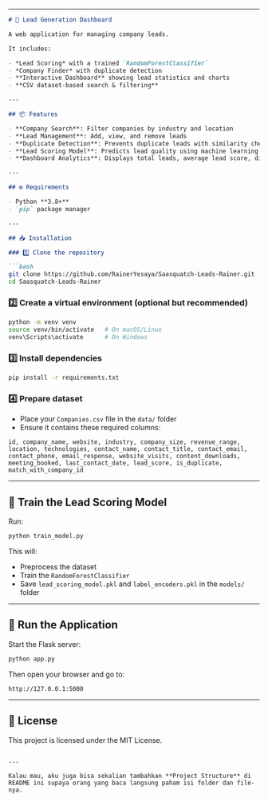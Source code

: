 
---

````markdown
# 🏢 Lead Generation Dashboard

A web application for managing company leads.

It includes:

- *Lead Scoring* with a trained `RandomForestClassifier`
- *Company Finder* with duplicate detection
- **Interactive Dashboard** showing lead statistics and charts
- **CSV dataset-based search & filtering**

---

## 📦 Features

- **Company Search**: Filter companies by industry and location
- **Lead Management**: Add, view, and remove leads
- **Duplicate Detection**: Prevents duplicate leads with similarity checking
- **Lead Scoring Model**: Predicts lead quality using machine learning
- **Dashboard Analytics**: Displays total leads, average lead score, distribution charts, and top industries

---

## ⚙️ Requirements

- Python **3.8+**
- `pip` package manager

---

## 📥 Installation

### 1️⃣ Clone the repository

```bash
git clone https://github.com/RainerYesaya/Saasquatch-Leads-Rainer.git
cd Saasquatch-Leads-Rainer
````

### 2️⃣ Create a virtual environment (optional but recommended)

```bash
python -m venv venv
source venv/bin/activate   # On macOS/Linux
venv\Scripts\activate      # On Windows
```

### 3️⃣ Install dependencies

```bash
pip install -r requirements.txt
```

### 4️⃣ Prepare dataset

* Place your `Companies.csv` file in the `data/` folder
* Ensure it contains these required columns:

```
id, company_name, website, industry, company_size, revenue_range, location, technologies, contact_name, contact_title, contact_email, contact_phone, email_response, website_visits, content_downloads, meeting_booked, last_contact_date, lead_score, is_duplicate, match_with_company_id
```

---

## 🤖 Train the Lead Scoring Model

Run:

```bash
python train_model.py
```

This will:

* Preprocess the dataset
* Train the `RandomForestClassifier`
* Save `lead_scoring_model.pkl` and `label_encoders.pkl` in the `models/` folder

---

## 🚀 Run the Application

Start the Flask server:

```bash
python app.py
```

Then open your browser and go to:

```
http://127.0.0.1:5000
```

---

## 📜 License

This project is licensed under the MIT License.

```

---

Kalau mau, aku juga bisa sekalian tambahkan **Project Structure** di README ini supaya orang yang baca langsung paham isi folder dan file-nya.  
```
